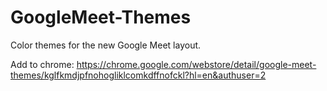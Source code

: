 # GoogleMeet-Themes
Color themes for the new Google Meet layout.

Add to chrome: https://chrome.google.com/webstore/detail/google-meet-themes/kglfkmdjpfnohogliklcomkdffnofckl?hl=en&authuser=2



